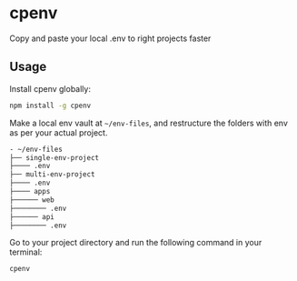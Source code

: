 # cpenv

Copy and paste your local .env to right projects faster

## Usage

Install cpenv globally:

```bash
npm install -g cpenv
```

Make a local env vault at `~/env-files`, and restructure the folders with env as per your actual project.

```bash
- ~/env-files
├── single-env-project
├──── .env
├── multi-env-project
├──── .env
├──── apps
├────── web
├──────── .env
├────── api
├──────── .env
```

Go to your project directory and run the following command in your terminal:

```bash
cpenv
```
